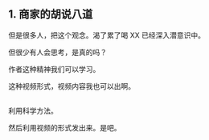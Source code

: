 ## 1. 商家的胡说八道 

但是很多人，把这个观念。渴了累了喝 XX 已经深入潜意识中。

但很少有人会思考，是真的吗？

作者这种精神我们可以学习。

这种视频形式，视频内容我也可以出啊。



## 

利用科学方法。

然后利用视频的形式发出来。是吧。



